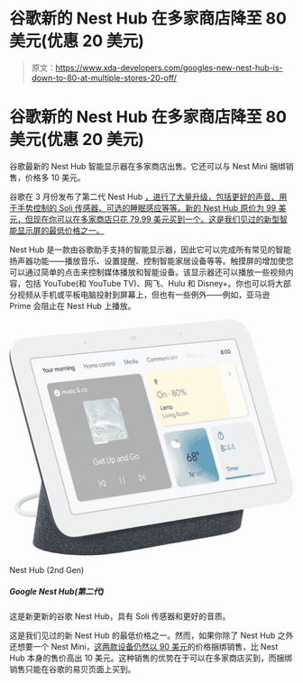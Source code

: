 # 谷歌新的 Nest Hub 在多家商店降至 80 美元(优惠 20 美元)

> 原文：<https://www.xda-developers.com/googles-new-nest-hub-is-down-to-80-at-multiple-stores-20-off/>

# 谷歌新的 Nest Hub 在多家商店降至 80 美元(优惠 20 美元)

谷歌最新的 Nest Hub 智能显示器在多家商店出售。它还可以与 Nest Mini 捆绑销售，价格多 10 美元。

谷歌在 3 月份发布了第二代 Nest Hub [，进行了大量升级，包括更好的声音、用于手势控制的 Soli 传感器、可选的睡眠感应等等。新的 Nest Hub 原价为 99 美元，但现在你可以在多家商店只花 79.99 美元买到一个。这是我们见过的新型智能显示屏的最低价格之一。](https://www.xda-developers.com/google-nest-hub-soli-motion/)

Nest Hub 是一款由谷歌助手支持的智能显示器，因此它可以完成所有常见的智能扬声器功能——播放音乐、设置提醒、控制智能家居设备等等。触摸屏的增加使您可以通过简单的点击来控制媒体播放和智能设备。该显示器还可以播放一些视频内容，包括 YouTube(和 YouTube TV)、网飞、Hulu 和 Disney+。你也可以将大部分视频从手机或平板电脑投射到屏幕上，但也有一些例外——例如，亚马逊 Prime 会阻止在 Nest Hub 上播放。

 <picture>![Save $50 on the Nest Hub (2nd Gen) and level up your smart home experience this Cyber Monday.](img/12ea3ba77c57a8434144939d6be39172.png)</picture> 

Nest Hub (2nd Gen)

##### Google Nest Hub(第二代)

这是新更新的谷歌 Nest Hub，具有 Soli 传感器和更好的音质。

这是我们见过的新 Nest Hub 的最低价格之一。然而，如果你除了 Nest Hub 之外还想要一个 Nest Mini，[这两款设备仍然以 90 美元](https://www.xda-developers.com/get-a-nest-hub-gen-2-and-nest-mini-together-for-just-90/)的价格捆绑销售，比 Nest Hub 本身的售价高出 10 美元。这种销售的优势在于可以在多家商店买到，而捆绑销售只能在谷歌的易贝页面上买到。